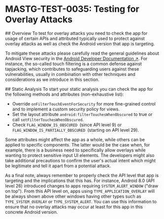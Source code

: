# MASTG-TEST-0035: Testing for Overlay Attacks
## Overview
To test for overlay attacks you need to check the app for usage of certain APIs and attributed typically used to protect against overlay attacks as well as check the Android version that app is targeting.

To mitigate these attacks please carefully read the general guidelines about Android View security in the [Android Developer Documentation ↗](https://developer.android.com/reference/android/view/View#security). For instance, the so-called touch filtering is a common defense against tapjacking, which contributes to safeguarding users against these vulnerabilities, usually in combination with other techniques and considerations as we introduce in this section.

## Static Analysis
To start your static analysis you can check the app for the following methods and attributes (non-exhaustive list):

- Override `onFilterTouchEventForSecurity`  for more fine-grained control and to implement a custom security policy for views.
- Set the layout attribute `android:filterTouchesWhenObscured`  to true or call `setFilterTouchesWhenObscured`.
- Check `FLAG_WINDOW_IS_OBSCURED `(since API level 9) or `FLAG_WINDOW_IS_PARTIALLY_OBSCURED `(starting on API level 29).

Some attributes might affect the app as a whole, while others can be applied to specific components. The latter would be the case when, for example, there is a business need to specifically allow overlays while wanting to protect sensitive input UI elements. The developers might also take additional precautions to confirm the user's actual intent which might be legitimate and tell it apart from a potential attack.

As a final note, always remember to properly check the API level that app is targeting and the implications that this has. For instance, Android 8.0 (API level 26) introduced changes to apps requiring `SYSTEM_ALERT_WINDOW` ("draw on top"). From this API level on, apps using `TYPE_APPLICATION_OVERLAY` will be always shown above other windows  having other types such as `TYPE_SYSTEM_OVERLAY` or `TYPE_SYSTEM_ALERT`. You can use this information to ensure that no overlay attacks may occur at least for this app in this concrete Android version.
